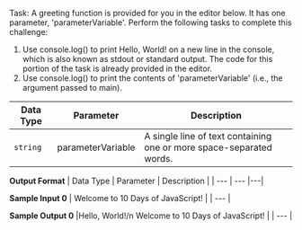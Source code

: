   Task:
A greeting function is provided for you in the editor below. It has one parameter, 'parameterVariable'. Perform the following tasks to complete this challenge:
  1. Use console.log() to print Hello, World! on a new line in the console, which is also known as stdout or standard output. The code for this portion of the task is already provided in the editor. 
  2. Use console.log() to print the contents of 'parameterVariable' (i.e., the argument passed to main).

| Data Type | Parameter | Description |
| --- | --- |---|
| ```string```  | parameterVariable | A single line of text containing one or more space-separated words.|

**Output Format**
| Data Type | Parameter | Description |
| --- | --- |---|

**Sample Input 0**
| Welcome to 10 Days of JavaScript! |
| --- |

**Sample Output 0**
|Hello, World!/n Welcome to 10 Days of JavaScript! |
| --- |
